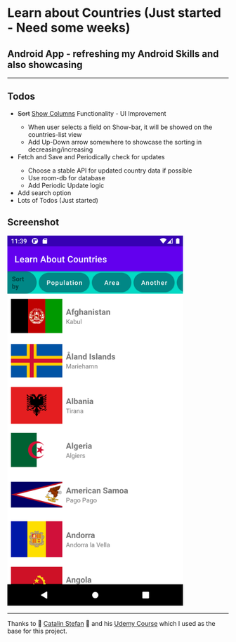 <h1>Learn about Countries (Just started - Need some weeks)</h1>
<h2>Android App - refreshing my Android Skills and also showcasing</h2>
<hr>
<h2>Todos</h2>
<ul>
  <li><del>Sort</del> <ins>Show Columns</ins> Functionality - UI Improvement</li>
  <ul>
    <li>When user selects a field on Show-bar, it will be showed on the countries-list view</li>
    <li>Add Up-Down arrow somewhere to showcase the sorting in decreasing/increasing</li>
  </ul>
  <li>Fetch and Save and Periodically check for updates</li>
    <ul>
      <li>Choose a stable API for updated country data if possible</li>
      <li>Use room-db for database</li>
      <li>Add Periodic Update logic</li>
    </ul>
  <li>Add search option</li>
  <li>Lots of Todos (Just started)</li>
</ul>

<h2>Screenshot</h2>
<img src="screenshots/Screenshot_1635788388.png" alt="Initial Pic" width="400"/>

<hr>
<p>Thanks to &#128154; <a href="https://github.com/CatalinStefan">Catalin Stefan</a> &#128154; and his <a href="https://www.udemy.com/course/modernandroidappjava/">Udemy Course</a> which I used as the base for this project.</p>